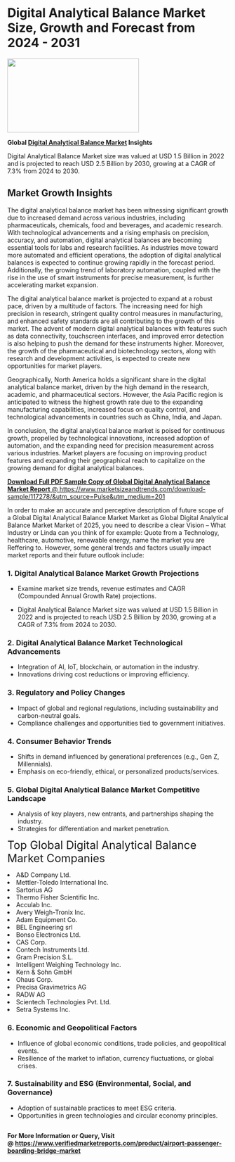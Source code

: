 <H1>Digital Analytical Balance Market Size, Growth and Forecast from 2024 - 2031</H1><img class="aligncenter size-medium wp-image-584254" src="https://thirdeyenews.in/wp-content/uploads/2024/09/Global-Market-Research-300x168.jpeg" alt="" width="300" height="168" /><p><strong>Global&nbsp;<a href="https://www.marketsizeandtrends.com/download-sample/117278/&amp;utm_source=Pulse&amp;utm_medium=201">Digital Analytical Balance Market</a> Insights</strong></p><p>Digital Analytical Balance Market size was valued at USD 1.5 Billion in 2022 and is projected to reach USD 2.5 Billion by 2030, growing at a CAGR of 7.3% from 2024 to 2030.</p><p><h2>Market Growth Insights</h2> <p>The digital analytical balance market has been witnessing significant growth due to increased demand across various industries, including pharmaceuticals, chemicals, food and beverages, and academic research. With technological advancements and a rising emphasis on precision, accuracy, and automation, digital analytical balances are becoming essential tools for labs and research facilities. As industries move toward more automated and efficient operations, the adoption of digital analytical balances is expected to continue growing rapidly in the forecast period. Additionally, the growing trend of laboratory automation, coupled with the rise in the use of smart instruments for precise measurement, is further accelerating market expansion.</p> <p><a href="download-sample-link"></a></p> <p>The digital analytical balance market is projected to expand at a robust pace, driven by a multitude of factors. The increasing need for high precision in research, stringent quality control measures in manufacturing, and enhanced safety standards are all contributing to the growth of this market. The advent of modern digital analytical balances with features such as data connectivity, touchscreen interfaces, and improved error detection is also helping to push the demand for these instruments higher. Moreover, the growth of the pharmaceutical and biotechnology sectors, along with research and development activities, is expected to create new opportunities for market players.</p> <p>Geographically, North America holds a significant share in the digital analytical balance market, driven by the high demand in the research, academic, and pharmaceutical sectors. However, the Asia Pacific region is anticipated to witness the highest growth rate due to the expanding manufacturing capabilities, increased focus on quality control, and technological advancements in countries such as China, India, and Japan.</p> <p>In conclusion, the digital analytical balance market is poised for continuous growth, propelled by technological innovations, increased adoption of automation, and the expanding need for precision measurement across various industries. Market players are focusing on improving product features and expanding their geographical reach to capitalize on the growing demand for digital analytical balances.</p> <p><a href="get-more-link"></p><p><span class=""><strong>Download Full PDF Sample Copy of Global Digital Analytical Balance Market Report</strong> @ <a href="https://www.marketsizeandtrends.com/download-sample/117278/&amp;utm_source=Pulse&amp;utm_medium=201" target="_blank">https://www.marketsizeandtrends.com/download-sample/117278/&amp;utm_source=Pulse&amp;utm_medium=201</a></span></p><p>In order to make an accurate and perceptive description of future scope of a Global&nbsp;Digital Analytical Balance Market Market as Global&nbsp;Digital Analytical Balance Market Market of 2025, you need to describe a clear Vision &ndash; What Industry or Linda can you think of for example: Quote from a Technology, healthcare, automotive, renewable energy, name the market you are Reffering to. However, some general trends and factors usually impact market reports and their future outlook include:</p><h3>1.&nbsp;<strong>Digital Analytical Balance Market Growth Projections</strong></h3><ul><li>Examine market size trends, revenue estimates and CAGR (Compounded Annual Growth Rate) projections.</li><li><p>Digital Analytical Balance Market size was valued at USD 1.5 Billion in 2022 and is projected to reach USD 2.5 Billion by 2030, growing at a CAGR of 7.3% from 2024 to 2030.</p></li></ul><h3>2.&nbsp;<strong>Digital Analytical Balance Market Technological Advancements</strong></h3><ul><li>Integration of AI, IoT, blockchain, or automation in the industry.</li><li>Innovations driving cost reductions or improving efficiency.</li></ul><h3>3.&nbsp;<strong>Regulatory and Policy Changes</strong></h3><ul><li>Impact of global and regional regulations, including sustainability and carbon-neutral goals.</li><li>Compliance challenges and opportunities tied to government initiatives.</li></ul><h3>4.&nbsp;<strong>Consumer Behavior Trends</strong></h3><ul><li>Shifts in demand influenced by generational preferences (e.g., Gen Z, Millennials).</li><li>Emphasis on eco-friendly, ethical, or personalized products/services.</li></ul><h3>5.&nbsp;<strong>Global Digital Analytical Balance Market Competitive Landscape</strong></h3><ul><li>Analysis of key players, new entrants, and partnerships shaping the industry.</li><li>Strategies for differentiation and market penetration.</li></ul><p data-pm-slice="1 1 []"><span style="color: inherit; font-family: inherit; font-size: 25px;">Top Global Digital Analytical Balance Market Companies</span></p><div class="" data-test-id=""><p><li>A&D Company Ltd.</li><li> Mettler-Toledo International Inc.</li><li> Sartorius AG</li><li> Thermo Fisher Scientific Inc.</li><li> Acculab Inc.</li><li> Avery Weigh-Tronix Inc.</li><li> Adam Equipment Co.</li><li> BEL Engineering srl</li><li> Bonso Electronics Ltd.</li><li> CAS Corp.</li><li> Contech Instruments Ltd.</li><li> Gram Precision S.L.</li><li> Intelligent Weighing Technology Inc.</li><li> Kern & Sohn GmbH</li><li> Ohaus Corp.</li><li> Precisa Gravimetrics AG</li><li> RADW AG</li><li> Scientech Technologies Pvt. Ltd.</li><li> Setra Systems Inc.</li></p></div><h3>6.&nbsp;<strong>Economic and Geopolitical Factors</strong></h3><ul><li>Influence of global economic conditions, trade policies, and geopolitical events.</li><li>Resilience of the market to inflation, currency fluctuations, or global crises.</li></ul><h3>7.&nbsp;<strong>Sustainability and ESG (Environmental, Social, and Governance)</strong></h3><ul><li>Adoption of sustainable practices to meet ESG criteria.</li><li>Opportunities in green technologies and circular economy principles.</li></ul><h2><strong style="font-size: 14px;">For More Information or Query, Visit @&nbsp;</strong><a style="background-color: #ffffff; font-size: 14px;" href="https://www.marketsizeandtrends.com/report/digital-analytical-balance-market/" target="_blank">https://www.verifiedmarketreports.com/product/airport-passenger-boarding-bridge-market</a></h2>
